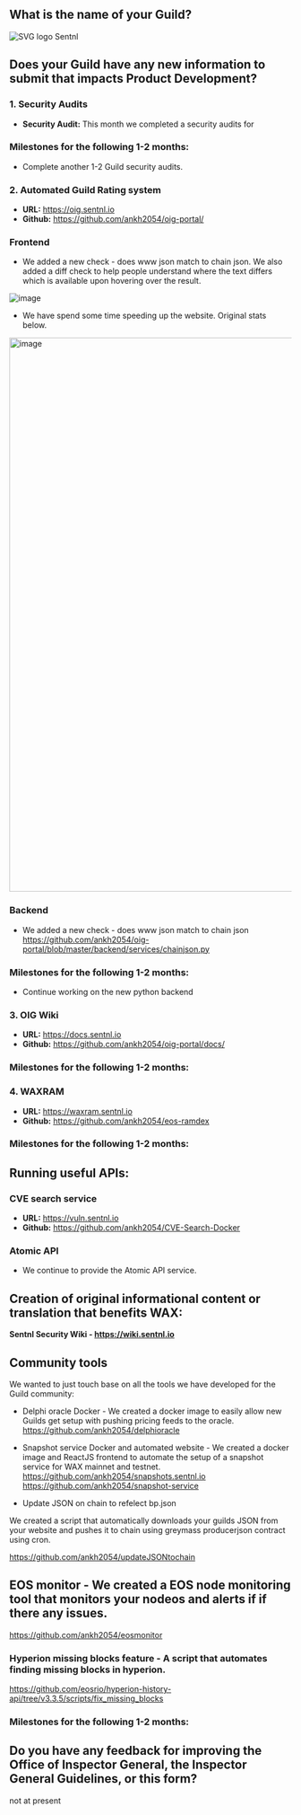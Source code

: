 ## What is the name of your Guild?

![SVG logo](https://www.sentnl.io/sentnl.svg)
Sentnl


## Does your Guild have any new information to submit that impacts Product Development?




### 1. Security Audits

- **Security Audit:** This month we completed a security audits for 



### Milestones for the following 1-2 months:

- Complete another 1-2 Guild security audits. 



### 2. Automated Guild Rating system

- **URL:** https://oig.sentnl.io 
- **Github:** https://github.com/ankh2054/oig-portal/


### Frontend

* We added a new check - does www json match to chain json. We also added a diff check to help people understand where the text differs which is available upon hovering over the result.

![image](https://user-images.githubusercontent.com/6784287/213419395-bd2e06ef-8c2c-4504-af41-9e3866c49e38.png)

* We have spend some time speeding up the website. Original stats below.

<img width="987" alt="image" src="https://user-images.githubusercontent.com/6784287/214025918-3785221d-d94c-4693-a980-1d17bf85cc0e.png">






### Backend

* We added a new check - does www json match to chain json 
https://github.com/ankh2054/oig-portal/blob/master/backend/services/chainjson.py



### Milestones for the following 1-2 months:

* Continue working on the new python backend



### 3.  OIG Wiki

- **URL:** https://docs.sentnl.io 
- **Github:** https://github.com/ankh2054/oig-portal/docs/




### Milestones for the following 1-2 months:




### 4. WAXRAM 

- **URL:** https://waxram.sentnl.io 
- **Github:** https://github.com/ankh2054/eos-ramdex



### Milestones for the following 1-2 months:




## Running useful APIs:


### CVE search service

- **URL:**  https://vuln.sentnl.io
- **Github:** https://github.com/ankh2054/CVE-Search-Docker


### Atomic API

- We continue to provide the Atomic API service.

## Creation of original informational content or translation that benefits WAX:

**Sentnl Security Wiki  - https://wiki.sentnl.io**



## Community tools 

We wanted to just touch base on all the tools we have developed for the Guild community:

* Delphi oracle Docker - We created a docker image to easily allow new Guilds get setup with pushing pricing feeds to the oracle.  https://github.com/ankh2054/delphioracle

* Snapshot service Docker and automated website - We created a docker image and ReactJS frontend to automate the setup of a snapshot service for WAX mainnet and testnet.
https://github.com/ankh2054/snapshots.sentnl.io
https://github.com/ankh2054/snapshot-service

* Update JSON on chain to refelect bp.json

We created a script that automatically downloads your guilds JSON from your website and pushes it to chain using greymass producerjson contract using cron.

https://github.com/ankh2054/updateJSONtochain

## EOS monitor - We created a EOS node monitoring tool that monitors your nodeos and alerts if if there any issues.

https://github.com/ankh2054/eosmonitor



### Hyperion missing blocks feature - A script that automates finding missing blocks in hyperion.

https://github.com/eosrio/hyperion-history-api/tree/v3.3.5/scripts/fix_missing_blocks 


### Milestones for the following 1-2 months:



## Do you have any feedback for improving the Office of Inspector General, the Inspector General Guidelines, or this form?
not at present

